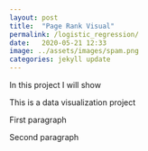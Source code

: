 ```yaml
---
layout: post
title:  "Page Rank Visual"
permalink: /logistic_regression/
date:   2020-05-21 12:33
image: ../assets/images/spam.png
categories: jekyll update
---
```



In this project I will show

This is a data visualization project

<p id="p1">First paragraph</p>
<p id="p2">Second paragraph</p>

<script>
    d3.select("#p2").style("color", "green");




    // d3.csv("../assets/data/stock_x.csv")
    // .row(function(d){ return { brand(d.Brand), region(d.Buyer_Region) };})
    // .get(function(error, data){
    
    // d3.select("body").append("p").text(data)

    // });

    // d3.csv("../assets/data/stock_x.csv", function(data) {
    //     for (var i = 0; i < data.length; i++) {
    //         console.log(data[i].Brand);
    //         console.log(data[i].Buyer_Region);
    //     }
    // });

    // d3.csv("../assets/data/stock_x.csv", function(data) {
    // console.log(data);
    // });

    // d3.csv("../assets/data/stock_x.csv")
    // .row(function(d) {
    //         return {
    //             age: d.brand,
    //             name: d.buyerRegion.toUpperCase() // converting name to upper case 
    //         }; 
    // })
    // .get(function(data) {
    //     console.log(data);
    // });


    d3.csv("../assets/data/stock_x.csv").then(function(data) {

        for (var i = 0; i < data.length; i++) {
          d3.select(".inner").append("p").text(data[i].brand)
        }
  // console.log(data.filter(function(d, i) {
  //   return i < 2;
  // }));
})

</script>
